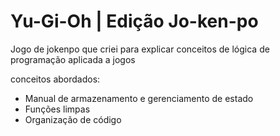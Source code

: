 #   Yu-Gi-Oh | Edição Jo-ken-po
Jogo de jokenpo que criei para explicar conceitos de lógica de programação aplicada a jogos

conceitos abordados:

- Manual de armazenamento e gerenciamento de estado
- Funções limpas
- Organização de código
